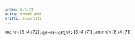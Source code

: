 ```yaml
---
index: 6.4.73
sutra: छन्दस्यपि दृश्यते
vritti: anuvritti
---
```


आट् १/१ [6।4।72] ,लुङ्-लङ्-लृङ्क्षु ७/३ [6।4।71] ,उदात्तः १/१ [6।4।71] 